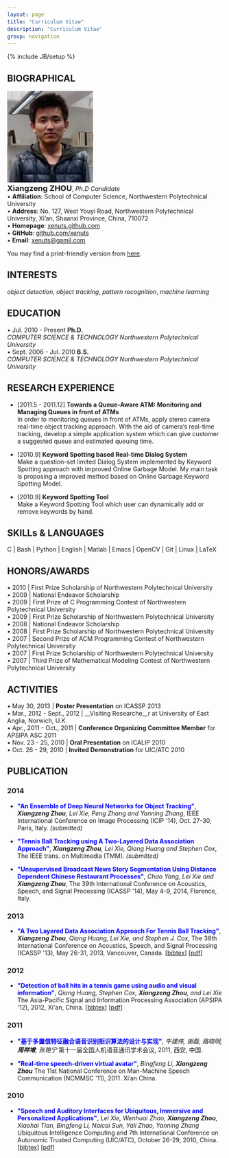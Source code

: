 ```yaml
---
layout: page
title: "Curriculum Vitae"
description: "Curriculum Vitae"
group: navigation
---
```

{% include JB/setup %}

## BIOGRAPHICAL
![Photo](xzzhou.jpg)<br />
<font size=4>__Xiangzeng ZHOU__</font>, _Ph.D Candidate_<br />
• __Affiliation__: School of Computer Science, Northwestern Polytechnical University<br />
• __Address__: No. 127, West Youyi Road, Northwestern Polytechnical University, Xi’an, Shaanxi Province, China, 710072<br />
• __Homepage__: [xenuts.github.com](xenuts.github.com)<br />
• __GitHub__: [github.com/xenuts](github.com/xenuts)<br />
• __Email__: [xenuts@gamil.com](mailto:xenuts@gamil.com)

You may find a print-friendly version from [here](resume.pdf).

## INTERESTS
_object detection_, _object tracking_, _pattern recognition_, _machine learning_

## EDUCATION
• Jul. 2010 - Present __Ph.D.__<br />
_COMPUTER SCIENCE & TECHNOLOGY_ _Northwestern Polytechnical University_<br />
• Sept. 2006 - Jul. 2010 __B.S.__<br />
_COMPUTER SCIENCE & TECHNOLOGY_ _Northwestern Polytechnical University_<br />

## RESEARCH EXPERIENCE
* [2011.5 - 2011.12] __Towards a Queue-Aware ATM: Monitoring and Managing Queues in front of ATMs__<br />
In order to monitoring queues in front of ATMs, apply stereo camera real-time object tracking approach. With the aid of camera’s real-time tracking, develop a simple application system which can give customer a suggested queue and estimated queuing time.

* [2010.9] __Keyword Spotting based Real-time Dialog System__<br />
Make a question-set limited Dialog System implemented by Keyword Spotting approach with improved Online Garbage Model. My main task is proposing a improved method based on Online Garbage Keyword Spotting Model.

* [2010.9] __Keyword Spotting Tool__<br />
Make a Keyword Spotting Tool which user can dynamically add or remove keywords by hand.

## SKILLs & LANGUAGES
C | Bash | Python | English | Matlab | Emacs | OpenCV | Git | Linux | LaTeX

## HONORS/AWARDS
• 2010 | First Prize Scholarship of Northwestern Polytechnical University<br />
• 2009 | National Endeavor Scholarship<br />
• 2009 | First Prize of C Programming Contest of Northwestern Polytechnical University<br />
• 2009 | First Prize Scholarship of Northwestern Polytechnical University<br />
• 2008 | National Endeavor Scholarship<br />
• 2008 | First Prize Scholarship of Northwestern Polytechnical University<br />
• 2007 | Second Prize of ACM Programming Contest of Northwestern Polytechnical University<br />
• 2007 | First Prize Scholarship of Northwestern Polytechnical University<br />
• 2007 | Third Prize of Mathematical Modeling Contest of Northwestern Polytechnical University

## ACTIVITIES
• May 30, 2013 | __Poster Presentation__ on ICASSP 2013<br />
• Mar., 2012 - Sept., 2012 | __Visiting Researche__r at University of East Anglia, Norwich, U.K.<br />
• Apr., 2011 - Oct., 2011 | __Conference Organizing Committee Member__ for APSIPA ASC 2011<br />
• Nov. 23 - 25, 2010 | __Oral Presentation__ on ICALIP 2010<br />
• Oct. 26 - 29, 2010 | __Invited Demonstration__ for UIC/ATC 2010

## PUBLICATION
### 2014
* __<font color=blue>"An Ensemble of Deep Neural Networks for Object Tracking"</font>__, 
___Xiangzeng Zhou__, Lei Xie, Peng Zhang and Yanning Zhang_, 
IEEE International Conference on Image Processing (ICIP '14), Oct. 27-30, Paris, Italy. _(submitted)_

* __<font color=blue>"Tennis Ball Tracking using A Two-Layered Data Association Approach"</font>__, 
___Xiangzeng Zhou__, Lei Xie, Qiang Huang and Stephen Cox_, 
The IEEE trans. on Multimedia (TMM).
_(submitted)_

* __<font color=blue>"Unsupervised Broadcast News Story Segmentation Using Distance Dependent Chinese Restaurant Processes"</font>__, 
_Chao Yang, Lei Xie and __Xiangzeng Zhou___, 
The 39th International Conference on Acoustics, Speech, and Signal Processing (ICASSP '14), May 4-9, 2014, Florence, Italy. 

### 2013
* __<font color=blue>"A Two Layered Data Association Approach For Tennis Ball Tracking"</font>__, 
___Xiangzeng Zhou__, Qiang Huang, Lei Xie, and Stephen J. Cox_, 
The 38th International Conference on Acoustics, Speech, and Signal Processing (ICASSP '13), May 26-31, 2013, Vancouver, Canada. 
[<a href="publication/Zhou-2013-A.bib">bibtex</a>] 
[<a href="publication/Zhou-2013-A.pdf">pdf</a>]

### 2012
* __<font color=blue>"Detection of ball hits in a tennis game using audio and visual information"</font>__,
_Qiang Huang, Stephen Cox, __Xiangzeng Zhou__, and Lei Xie_
The Asia-Pacific Signal and Information Processing Association (APSIPA '12), 2012, Xi'an, China.
[<a href="publication/Huang-2012-Detection.bib">bibtex</a>]
[<a href="publication/Huang-2012-Detection.pdf">pdf</a>]

### 2011
* __<font color=blue>"基于多置信特征融合语音识别拒识算法的设计与实现"</font>__,
_牛建伟, 谢磊, 路晓明, __周祥增__, 张艳宁_
第十一届全国人机语音通讯学术会议, 2011, 西安, 中国.

* __<font color=blue>"Real-time speech-driven virtual avatar"</font>__,
_Bingfeng Li, __Xiangzeng Zhou___
The 11st National Conference on Man-Machine Speech Communication (NCMMSC '11), 2011. Xi’an China.

### 2010
* __<font color=blue>"Speech and Auditory Interfaces for Ubiquitous, Immersive and Personalized Applications"</font>__,
_Lei Xie, Wenhuai Zhao, __Xiangzeng Zhou__, Xiaohai Tian, Bingfeng Li, Naicai Sun, Yali Zhao, Yanning Zhang_
Ubiquitous Intelligence Computing and 7th International Conference on Autonomic Trusted Computing (UIC/ATC), October 26-29, 2010, China.
[<a href="publication/Xie-2010-Speech.bib">bibtex</a>]
[<a href="publication/Xie-2010-Speech.pdf">pdf</a>]


<!-- ## EDUCATION
* __Sept.2006 – July.2010 (Bachelor)__ </br>
School of Computer Science, 
Northwestern Polytechnical University (NWPU), Xi’an, China.


* __Sept.2010 – present (Pursuing PhD degree)__ </br>
Shaanxi Provincial Key Laboratory of Speech and Image Information Processing (SAIIP) Lab, 
School of Computer Science,
Northwestern Polytechnical University (NWPU), Xi’an, China.

- - -

## RESEARCH EXPERIENCE
<table>
<tr>
	<td width="20%"><img src="QA-ATM.png" width="200"/></td>
	<td>
		<b>Towards a Queue-Aware ATM: Monitoring and Managing Queues in front of ATMs</b></br>
		<p><font face="verdana" size="2">In order to monitoring queues in front of ATMs, apply stereo camera real-time object tracking approach. With the aid of camera’s real-time tracking, develop a simple application system which can give customer a suggested queue and estimated queuing time.</font></p>
	</td>
</tr>

<tr>
	<td width="20%"><img src="BestKnow.png" width="200"/></td>
	<td>
		<b>Keyword Spotting based Real-time Dialog System</b></br>
		<p><font face="verdana" size="2">Make a question-set limited Dialog System implemented by Keyword Spotting approach with improved Online Garbage Model. My main task is proposing a improved method based on Online Garbage Keyword Spotting Model.</font></p>
	</td>
</tr>

<tr>
	<td width="20%"><img src="KeywordSpotting.png" width="200"/></td>
	<td>
		<b>Keyword Spotting Tool</b></br>
		<p><font face="verdana" size="2">Make a Keyword Spotting Tool which user can dynamically add or remove keywords by hand.</font></p>
	</td>
</tr>
</table>

- - -

## ACTIVITIES
<table width="100%" border="0">
<tr>
<td><b>Poster Presentation</b></td>
<td>Mar. 26 - 31, 2013</td>
<td><font face="verdana" size="2">The International Conference on Acoustics, Speech, and Signal Processing (ICASSP '13), Vancouver, Canada.</font></td>
</tr>

<tr>
<td><b>Academic Visitor</b></td>
<td>Mar., 2012 - Step., 2012</td>
<td><font face="verdana" size="2">School of Computing Sciences University of East Anglia (UEA), Norwich, U.K.</font></td>
</tr>

<tr>
<td><b>Conf. Organizing Committee Member</b></td>
<td>Apr., 2011 - Nov., 2011</td>
<td><font face="verdana" size="2">APSIPA Annual Summit and Conference 2011 (APSIPA ASC 2011), Xi'an, China.</font></td>
</tr>

<tr>
<td><b>Oral Presentation</b></td>
<td>Nov. 23 - 25, 2010</td>
<td><font face="verdana" size="2">the International Conference on Audio, Language and Image Processing (ICALIP), Shanghai, China.</font></td>
</tr>

<tr>
<td><b>Invited Demonstration</b></td>
<td>Oct. 26 - 29, 2010</td>
<td><font face="verdana" size="2">the 7th International Conference on Ubiquitous Intelligence and Computing (UIC), Xi'an, China.</font></td>
</tr>

<tr>
<td><b>Intern</b></td>
<td>Jul., 2009</td>
<td><font face="verdana" size="2">China Pacific Insurance (Group) Co., Ltd. Xi’an Subsidiary, Xi'an, China.</font></td>
</tr>

<tr>
<td width="200"><b>Intern</b></td>
<td width="150">Jun., 2009</td>
<td><font face="verdana" size="2">KunShan (Suzhou) Ambow Software Training Base, Suzhou, China.</font></td>
</tr>
</table>

- - -

--> 
